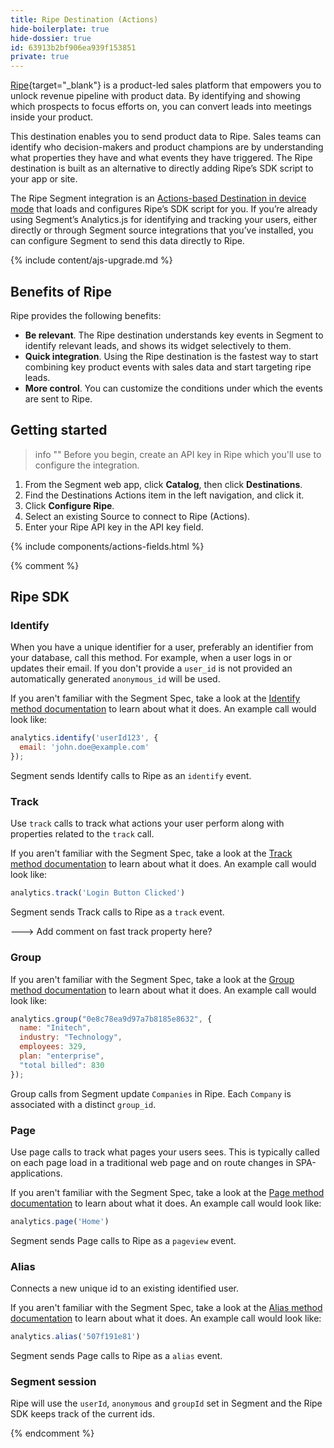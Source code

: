 ```yaml
---
title: Ripe Destination (Actions)
hide-boilerplate: true
hide-dossier: true
id: 63913b2bf906ea939f153851
private: true
---
```


[Ripe](https://www.getripe.com/){target="_blank"} is a product-led sales platform that empowers you to unlock revenue pipeline with product data. By identifying and showing which prospects to focus efforts on, you can convert leads into meetings inside your product.

This destination enables you to send product data to Ripe. Sales teams can identify who decision-makers and product champions are by understanding what properties they have and what events they have triggered. The Ripe destination is built as an alternative to directly adding Ripe’s SDK script to your app or site.

The Ripe Segment integration is an [Actions-based Destination in device mode](/docs/connections/destinations/#connection-modes) that loads and configures Ripe’s SDK script for you. If you’re already using Segment’s Analytics.js for identifying and tracking your users, either directly or through Segment source integrations that you’ve installed, you can configure Segment to send this data directly to Ripe.

{% include content/ajs-upgrade.md %}

## Benefits of Ripe

Ripe provides the following benefits:

- **Be relevant**. The Ripe destination understands key events in Segment to identify relevant leads, and shows its widget selectively to them.
- **Quick integration**. Using the Ripe destination is the fastest way to start combining key product events with sales data and start targeting ripe leads.
- **More control**. You can customize the conditions under which the events are sent to Ripe.

## Getting started

> info ""
> Before you begin, create an API key in Ripe which you'll use to configure the integration.


1. From the Segment web app, click **Catalog**, then click **Destinations**.
2. Find the Destinations Actions item in the left navigation, and click it.
3. Click **Configure Ripe**.
4. Select an existing Source to connect to Ripe (Actions).
5. Enter your Ripe API key in the API key field.

{% include components/actions-fields.html %}

{% comment %}
## Ripe SDK

### Identify

When you have a unique identifier for a user, preferably an identifier from your database, call this method. For example, when a user logs in or updates their email. If you don't provide a `user_id` is not provided an automatically generated `anonymous_id` will be used.

If you aren't familiar with the Segment Spec, take a look at
the [Identify method documentation](/docs/connections/spec/identify/) to learn
about what it does. An example call would look like:

```js
analytics.identify('userId123', {
  email: 'john.doe@example.com'
});
```

Segment sends Identify calls to Ripe as an `identify` event.

### Track

Use `track` calls to track what actions your user perform along with properties
related to the `track` call.

If you aren't familiar with the Segment Spec, take a look at
the [Track method documentation](/docs/connections/spec/track/) to learn about
what it does. An example call would look like:

```js
analytics.track('Login Button Clicked')
```

Segment sends Track calls to Ripe as a `track` event.

---> Add comment on fast track property here?

### Group

If you aren't familiar with the Segment Spec, take a look at
the [Group method documentation](/docs/connections/spec/group/) to learn about
what it does. An example call would look like:

```js
analytics.group("0e8c78ea9d97a7b8185e8632", {
  name: "Initech",
  industry: "Technology",
  employees: 329,
  plan: "enterprise",
  "total billed": 830
});
```

Group calls from Segment update `Companies` in Ripe. Each `Company` is
associated with a distinct `group_id`.

### Page

Use page calls to track what pages your users sees. This is typically called on
each page load in a traditional web page and on route changes in
SPA-applications.

If you aren't familiar with the Segment Spec, take a look at
the [Page method documentation](/docs/connections/spec/page/) to learn about
what it does. An example call would look like:

```js
analytics.page('Home')
```

Segment sends Page calls to Ripe as a `pageview` event.

### Alias

Connects a new unique id to an existing identified user.

If you aren't familiar with the Segment Spec, take a look at
the [Alias method documentation](/docs/connections/spec/alias/) to learn about
what it does. An example call would look like:

```js
analytics.alias('507f191e81')
```

Segment sends Page calls to Ripe as a `alias` event.

### Segment session

Ripe will use the `userId`, `anonymous` and `groupId` set in Segment and the Ripe SDK keeps track of the current ids. 

{% endcomment %}